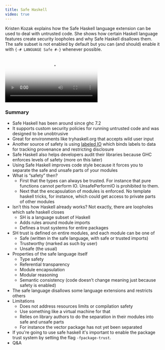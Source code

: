 ```yaml
---
title: Safe Haskell
video: true
---
```


Kristen Kozak explains how the Safe Haskell language extension can
be used to deal with untrusted code. She shows how certain Haskell
language features create security loopholes and why Safe Haskell
disallows them. The safe subset is not enabled by default but you
can (and should) enable it with `{-# LANGUAGE Safe #-}` whenever
possible.

<div class="flowplayer" data-embed="false">
  <video type="video/mp4"
         src="http://player.vimeo.com/external/128024210.hd.mp4?s=edb4c23d14c4f532c26c37da58e0f446"
         poster="https://i.vimeocdn.com/video/519026893.jpg?mw=700"
  ></video>
</div>

### Summary

* Safe Haskell has been around since ghc 7.2
* It supports custom security policies for running untrusted code and was designed to be unobtrusive
* Great for environments like tryhaskell.org that accepts wild user input
* Another source of safety is using [labeled IO](https://hackage.haskell.org/package/lio) which binds labels to data for tracking provenance and restricting disclosure
* Safe Haskell also helps developers audit their libraries because GHC enforces levels of safety (more on this later)
* Using Safe Haskell improves code style because it forces you to separate the safe and unsafe parts of your modules
* What is “safety” then?
    * First that the types can always be trusted. For instance that pure functions cannot perform IO. UnsafePerformIO is prohibited to them.
    * Next that the encapsulation of modules is enforced. No template haskell tricks, for instance, which could get access to private parts of other modules
* Isn’t this how Haskell already works? Not exactly, there are loopholes which safe haskell closes
    * SH is a language subset of Haskell
    * Adds rules around module imports
    * Defines a trust systems for entire packages
* SH trust is defined on entire modules, and each module can be one of
    * Safe (written in the safe language, with safe or trusted imports)
    * Trustworthy (marked as such by user)
    * Unsafe (the usual)
* Properties of the safe language itself
    * Type safety
    * Referential transparency
    * Module encapsulation
    * Modular reasoning
    * Semantic consistency (code doesn’t change meaning just because safety is enabled)
* The safe language disallows some language extensions and restricts others
* Limitations
    * Does not address resources limits or compilation safety
    * Use something like a virtual machine for that
    * Relies on library authors to do the separation in their modules into safe and unsafe parts
    * For instance the vector package has not yet been separated
* If you're going to use safe haskell it's important to enable the package trust system
  by setting the flag `-fpackage-trust`.
* Q&A
